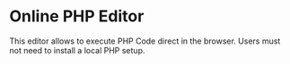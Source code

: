 # Online PHP Editor
This editor allows to execute PHP Code direct in the browser. Users must not need to install a local PHP setup.
